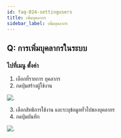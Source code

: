 ```yaml
---
id: faq-024-settingusers
title: เพิ่มบุคลากร
sidebar_label: เพิ่มบุคลากร
---
```


## Q: การเพิ่มบุคลากรในระบบ

### ไปที่เมนู ตั้งค่า

1.  เลือกที่รายการ บุคลากร
2.  กดปุ่มสร้างผู้ใช้งาน

![.](/img/manual/faq/23.jpg)

3.  เลือกสิทธิการใช้งาน และระบุข้อมูลทั่วไปของบุคลากร
4.  กดปุ่มบันทึก

![.](/img/manual/faq/23_1.jpg)
